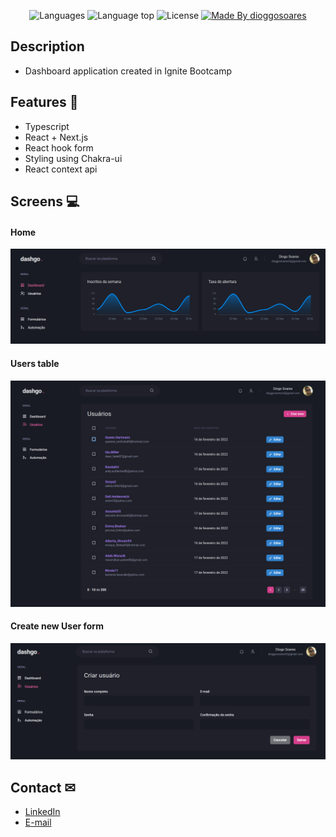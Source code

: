 <p align="center">
  <img alt="Languages" title="Languages" src="https://img.shields.io/github/languages/count/mateusdeitos/rocketseat-ignite-dashgo" />

  <img alt="Language top" title="Language top"  src="https://img.shields.io/github/languages/top/mateusdeitos/rocketseat-ignite-dashgo" />

  <img alt="License" src="https://img.shields.io/static/v1?label=license&message=MIT&color=282A36">

  <a href="https://github.com/dioggosoares">
    <img alt="Made By dioggosoares" title="Made By dioggosoares" src="https://img.shields.io/badge/Made%20by-dioggosoares-blue" alt="Made by dioggosoares" />
  <a>
</p>

## Description
- Dashboard application created in Ignite Bootcamp

## Features 🚀
 - Typescript
 - React + Next.js
 - React hook form
 - Styling using Chakra-ui
 - React context api

## Screens 💻
<p align="center">
<h4>Home</h4>
  <img width="1000" src=".github/dashboard.png"/>
<h4>Users table</h4>
  <img width="1000" src=".github/users.png"/>
<h4>Create new User form</h4>
  <img width="1000" src=".github/new-user.png"/>
</p>

<!-- ## Responsive 📱
<p align="center">
<h4>Home</h4>
  <img width="500" src=".github/dashboard-mobile.png"/>
<h4>Users table</h4>
  <img width="500" src=".github/users-mobile.png"/>
<h4>Create new User form</h4>
  <img width="500" src=".github/new-user-mobile.png"/>
</p> -->

## Contact ✉
  - <a target="_blank" href="https://www.linkedin.com/in/diogo-soares-993022180/">LinkedIn</a>
  - <a target="_blank" href="mailto:dioggosoares35@gmail.com">E-mail</a>
